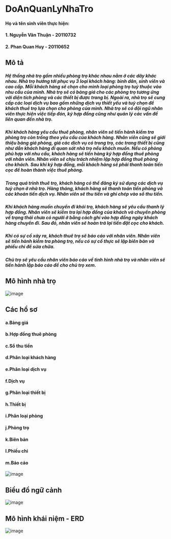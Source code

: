 # DoAnQuanLyNhaTro
#### Họ và tên sinh viên thực hiện:
#### 1. Nguyễn Văn Thuận - 20110732
#### 2. Phan Quan Huy - 20110652

## Mô tả 
##### Hệ thống nhà trọ gồm nhiều phòng trọ khác nhau nằm ở các dãy khác nhau. Nhà trọ hướng tới phục vụ 3 loại khách hàng: bình dân, sinh viên và cao cấp. Mỗi khách hàng sẽ chọn cho mình loại phòng trọ tuỳ thuộc vào nhu cầu của mình. Nhà trọ sẽ có bảng giá cho các phòng trọ tương ứng với diện tích phòng và các thiết bị được trang bị. Ngoài ra, nhà trọ sẽ cung cấp các loại dịch vụ bao gồm những dịch vụ thiết yếu và tuỳ chọn để khách thuê trọ lựa chọn cho phòng của mình. Nhà trọ sẽ có đội ngũ nhân viên thực hiện việc tiếp đón, ký hợp đồng cũng như quản lý các vấn đề liên quan đến nhà trọ.
##### Khi khách hàng yêu cầu thuê phòng, nhân viên sẽ tiến hành kiểm tra phòng trọ còn trống theo yêu cầu của khách hàng. Nhân viên cũng sẽ giới thiệu bảng giá phòng, giá các dịch vụ có trong trọ, các trang thiết bị cũng như dẫn khách hàng đi quan sát nhà trọ nếu khách muốn. Nếu có phòng phù hợp với nhu cầu, khách hàng sẽ tiến hàng ký hợp đồng thuê phòng với nhân viên. Nhân viên sẽ chịu trách nhiệm lập hợp đồng thuê phòng cho khách. Sau khi ký hợp đồng, mỗi khách hàng sẽ phải thanh toán tiền cọc để hoàn thành việc thuê phòng.
##### Trong quá trình thuê trọ, khách hàng có thể đăng ký sử dụng các dịch vụ tuỳ chọn ở nhà trọ. Hàng tháng, khách hàng sẽ thanh toán tiền phòng và các khoản tiền dịch vụ. Nhân viên sẽ thu tiền và ghi chép vào sổ thu tiền.
##### Khi khách hàng muốn chuyển đi khỏi trọ, khách hàng sẽ yêu cầu thanh lý hợp đồng. Nhân viên sẽ kiểm tra lại hợp đồng của khách và chuyển phòng về trạng thái chưa có người ở bằng cách ghi vào hợp đồng ngày khách hàng chuyển đi. Sau đó, nhân viên sẽ hoàn trả lại tiền đặt cọc cho khách. 
##### Khi có sự cố xảy ra, khách thuê trọ sẽ báo cáo với nhân viên. Nhân viên sẽ tiến hành kiểm tra phòng trọ, nếu có sự cố thực sẽ lập biên bản và phiếu chi để sửa chữa.
##### Chủ trọ sẽ yêu cầu nhân viên báo cáo về tình hình nhà trọ và nhân viên sẽ tiến hành lập báo cáo để cho chủ trọ xem.
## Mô hình nhà trọ
![image](https://github.com/qifag/DoAnQuanLyNhaTro/assets/118126747/7aa14fc6-43d1-4ee4-b8bb-60b3b6c55759)
## Các hồ sơ 
#### a.Bảng giá
#### b.Hợp đồng thuê phòng
#### c.Sổ thu tiền
#### d.Phân loại khách hàng
#### e.Phân loại dịch vụ
#### f.Dịch vụ
#### g.Phân loại thiết bị
#### h.Thiết bị
#### i.Phân loại phòng
#### j.Phòng trọ
#### k.Biên bản
#### l.Phiếu chi
#### m.Báo cáo
![image](https://github.com/qifag/DoAnQuanLyNhaTro/assets/118126747/973ebdf6-eeb7-4117-bccc-560bb0f480af)
## Biểu đồ ngữ cảnh
![image](https://github.com/qifag/DoAnQuanLyNhaTro/assets/118126747/e909a163-c292-416d-adf0-e4cb4cb04055)
## Mô hình khái niệm - ERD 
![image](https://github.com/qifag/DoAnQuanLyNhaTro/assets/118126747/631e9084-8610-4f21-a2d8-d8865f5d1228)


